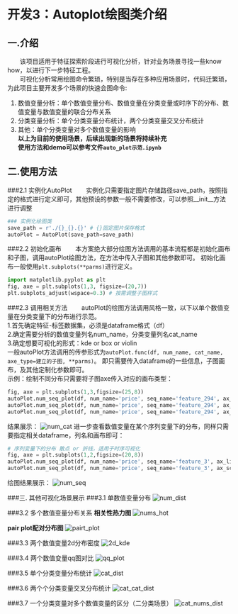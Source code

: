 # 开发3：Autoplot绘图类介绍
## 一.介绍
&emsp;&emsp;该项目适用于特征探索阶段进行可视化分析，针对业务场景寻找一些know how，以进行下一步特征工程。  
&emsp;&emsp;可视化分析常用绘图命令繁琐，特别是当存在多种应用场景时，代码迁繁琐，为此项目主要开发多个场景的快速会图命令:
1. 数值变量分析：单个数值变量分布、数值变量在分类变量或时序下的分布、数值变量与数值变量的联合分布关系
2. 分类变量分析：单个分类变量分布统计，两个分类变量交叉分布统计
3. 其他：单个分类变量对多个数值变量的影响  
**以上为目前的使用场景，后续出现新的场景将持续补充**  
**使用方法和demo可以参考文件`auto_plot示范.ipynb`**
## 二.使用方法
###2.1 实例化AutoPlot
&emsp;&emsp;实例化只需要指定图片存储路径save_path，按照指定的格式进行定义即可，其他预设的参数一般不需要修改，可以参照__init__方法进行调整
```python
### 实例化绘图类
save_path = r'./{}_{}.{}' # {}固定图片保存格式
autoPlot = AutoPlot(save_path=save_path)
```
###2.2 初始化画布
&emsp;&emsp;本方案绝大部分绘图方法调用的基本流程都是初始化画布和子图，调用autoPlot绘图方法，在方法中传入子图和其他参数即可。
初始化画布一般使用`plt.subplots(**parms)`进行定义。
```python
import matplotlib.pyplot as plt
fig, axe = plt.subplots(1,3, figsize=(20,7))
plt.subplots_adjust(wspace=0.3) # 按需调整子图样式
```
###2.3 调用相关方法
&emsp;&emsp;autoPlot的绘图方法调用风格一致，以下以单个数值变量在分类变量下的分布进行示范。  
1.首先确定特征-标签数据集，必须是dataframe格式（df）  
2.确定需要分析的数值变量列名num_name，分类变量列名cat_name  
3.确定想要可视化的形式：kde or box or violin  
一般autoPlot方法调用的传参形式为`autoPlot.func(df, num_name, cat_name, axe_type=建立的子图, **parms)`。
即只需要传入dataframe的一些信息，子图画布，及其他定制化参数即可。  
示例：绘制不同分布只需要将子图axe传入对应的画布类型：
```python
fig, axe = plt.subplots(1,3,figsize=(25,8))
autoPlot.num_seq_plot(df, num_name='price', seq_name='feature_294', ax_kde=axe[0])
autoPlot.num_seq_plot(df, num_name='price', seq_name='feature_294', ax_box=axe[1])
autoPlot.num_seq_plot(df, num_name='price', seq_name='feature_294', ax_vln=axe[2])
```
结果展示：
![num_cat](pict/num_cat_plot.png "num_cat")
进一步查看数值变量在某个序列变量下的分布，同样只需要指定相关dataframe，列名和画布即可：
```python
# 序列变量下的分布 散点 or 折线，适用于时序可视化
fig, axe = plt.subplots(1,2,figsize=(20,8))
autoPlot.num_seq_plot(df, num_name='price', seq_name='feature_3', ax_line=axe[0]) # 折线
autoPlot.num_seq_plot(df, num_name='price', seq_name='feature_3', ax_sca=axe[1])  # 散点 
```
绘图结果展示：
![num_seq](pict/num_seq_plot.png "num_seq")

###三. 其他可视化场景展示
###3.1 单数值变量分布
![num_dist](pict/num_dist.png "num_dist")

###3.2 多个数值变量分布关系
**相关性热力图**
![nums_hot](pict/nums_hot.png "nums_hot")

**pair plot配对分布图**
![pairt_plot](pict/pairt_plot.png "pairt_plot")

###3.3 两个数值变量2d分布密度
![2d_kde](pict/2d_kde.png "2d_kde")

###3.4 两个数值变量qq图对比
![qq_plot](pict/qq_plot.png "qq_plot")

###3.5 单个分类变量分布统计
![cat_dist](pict/cat_dist.png "cat_dist")

###3.6 两个个分类变量交叉分布统计
![cat_cat_dist](pict/cat_cat_dist.png "cat_cat_dist")

###3.7 一个分类变量对多个数值变量的区分（二分类场景）
![cat_nums_dist](pict/cat_nums_dist.png "cat_nums_dist")